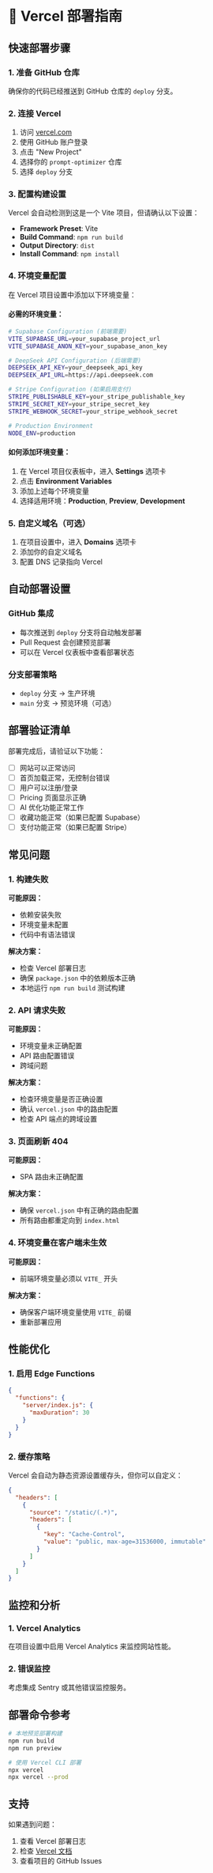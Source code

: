 # 🚀 Vercel 部署指南

## 快速部署步骤

### 1. 准备 GitHub 仓库
确保你的代码已经推送到 GitHub 仓库的 `deploy` 分支。

### 2. 连接 Vercel
1. 访问 [vercel.com](https://vercel.com)
2. 使用 GitHub 账户登录
3. 点击 "New Project"
4. 选择你的 `prompt-optimizer` 仓库
5. 选择 `deploy` 分支

### 3. 配置构建设置
Vercel 会自动检测到这是一个 Vite 项目，但请确认以下设置：

- **Framework Preset**: Vite
- **Build Command**: `npm run build`
- **Output Directory**: `dist`
- **Install Command**: `npm install`

### 4. 环境变量配置

在 Vercel 项目设置中添加以下环境变量：

#### 必需的环境变量：
```bash
# Supabase Configuration (前端需要)
VITE_SUPABASE_URL=your_supabase_project_url
VITE_SUPABASE_ANON_KEY=your_supabase_anon_key

# DeepSeek API Configuration (后端需要)
DEEPSEEK_API_KEY=your_deepseek_api_key
DEEPSEEK_API_URL=https://api.deepseek.com

# Stripe Configuration (如果启用支付)
STRIPE_PUBLISHABLE_KEY=your_stripe_publishable_key
STRIPE_SECRET_KEY=your_stripe_secret_key
STRIPE_WEBHOOK_SECRET=your_stripe_webhook_secret

# Production Environment
NODE_ENV=production
```

#### 如何添加环境变量：
1. 在 Vercel 项目仪表板中，进入 **Settings** 选项卡
2. 点击 **Environment Variables**
3. 添加上述每个环境变量
4. 选择适用环境：**Production**, **Preview**, **Development**

### 5. 自定义域名（可选）
1. 在项目设置中，进入 **Domains** 选项卡
2. 添加你的自定义域名
3. 配置 DNS 记录指向 Vercel

## 自动部署设置

### GitHub 集成
- 每次推送到 `deploy` 分支将自动触发部署
- Pull Request 会创建预览部署
- 可以在 Vercel 仪表板中查看部署状态

### 分支部署策略
- `deploy` 分支 → 生产环境
- `main` 分支 → 预览环境（可选）

## 部署验证清单

部署完成后，请验证以下功能：

- [ ] 网站可以正常访问
- [ ] 首页加载正常，无控制台错误
- [ ] 用户可以注册/登录
- [ ] Pricing 页面显示正确
- [ ] AI 优化功能正常工作
- [ ] 收藏功能正常（如果已配置 Supabase）
- [ ] 支付功能正常（如果已配置 Stripe）

## 常见问题

### 1. 构建失败
**可能原因：**
- 依赖安装失败
- 环境变量未配置
- 代码中有语法错误

**解决方案：**
- 检查 Vercel 部署日志
- 确保 `package.json` 中的依赖版本正确
- 本地运行 `npm run build` 测试构建

### 2. API 请求失败
**可能原因：**
- 环境变量未正确配置
- API 路由配置错误
- 跨域问题

**解决方案：**
- 检查环境变量是否正确设置
- 确认 `vercel.json` 中的路由配置
- 检查 API 端点的跨域设置

### 3. 页面刷新 404
**可能原因：**
- SPA 路由未正确配置

**解决方案：**
- 确保 `vercel.json` 中有正确的路由配置
- 所有路由都重定向到 `index.html`

### 4. 环境变量在客户端未生效
**可能原因：**
- 前端环境变量必须以 `VITE_` 开头

**解决方案：**
- 确保客户端环境变量使用 `VITE_` 前缀
- 重新部署应用

## 性能优化

### 1. 启用 Edge Functions
```json
{
  "functions": {
    "server/index.js": {
      "maxDuration": 30
    }
  }
}
```

### 2. 缓存策略
Vercel 会自动为静态资源设置缓存头，但你可以自定义：

```json
{
  "headers": [
    {
      "source": "/static/(.*)",
      "headers": [
        {
          "key": "Cache-Control",
          "value": "public, max-age=31536000, immutable"
        }
      ]
    }
  ]
}
```

## 监控和分析

### 1. Vercel Analytics
在项目设置中启用 Vercel Analytics 来监控网站性能。

### 2. 错误监控
考虑集成 Sentry 或其他错误监控服务。

## 部署命令参考

```bash
# 本地预览部署构建
npm run build
npm run preview

# 使用 Vercel CLI 部署
npx vercel
npx vercel --prod
```

## 支持

如果遇到问题：
1. 查看 Vercel 部署日志
2. 检查 [Vercel 文档](https://vercel.com/docs)
3. 查看项目的 GitHub Issues 